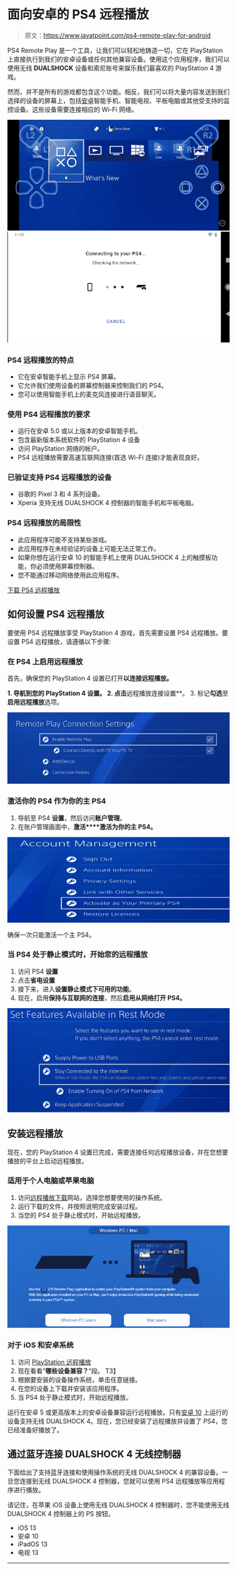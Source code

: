 # 面向安卓的 PS4 远程播放

> 原文：<https://www.javatpoint.com/ps4-remote-play-for-android>

PS4 Remote Play 是一个工具，让我们可以轻松地铸造一切，它在 PlayStation 上直接执行到我们的安卓设备或任何其他兼容设备。使用这个应用程序，我们可以使用无线 **DUALSHOCK** 设备和索尼账号来娱乐我们最喜欢的 PlayStation 4 游戏。

然而，并不是所有的游戏都包含这个功能。相反，我们可以将大量内容发送到我们选择的设备的屏幕上，包括[安卓](https://www.javatpoint.com/android-tutorial)智能手机、智能电视、平板电脑或其他受支持的监控设备。这些设备需要连接相应的 Wi-Fi 网络。

![PS4 Remote Play for Android](img/29fc1ddd313f7c5a747fd9fc287826a6.png)

### PS4 远程播放的特点

*   它在安卓智能手机上显示 PS4 屏幕。
*   它允许我们使用设备的屏幕控制器来控制我们的 PS4。
*   您可以使用智能手机上的麦克风连接进行语音聊天。

### 使用 PS4 远程播放的要求

*   运行在安卓 5.0 或以上版本的安卓智能手机。
*   包含最新版本系统软件的 PlayStation 4 设备
*   访问 PlayStation 网络的帐户。
*   PS4 远程播放需要高速互联网连接(首选 Wi-Fi 连接)才能表现良好。

### 已验证支持 PS4 远程播放的设备

*   谷歌的 Pixel 3 和 4 系列设备。
*   Xperia 支持无线 DUALSHOCK 4 控制器的智能手机和平板电脑。

### PS4 远程播放的局限性

*   此应用程序可能不支持某些游戏。
*   此应用程序在未经验证的设备上可能无法正常工作。
*   如果你想在运行安卓 10 的智能手机上使用 DUALSHOCK 4 上的触摸板功能，你必须使用屏幕控制器。
*   您不能通过移动网络使用此应用程序。

[下载 PS4 远程播放](https://play.google.com/store/apps/details?id=com.playstation.remoteplay&hl)

## 如何设置 PS4 远程播放

要使用 PS4 远程播放享受 PlayStation 4 游戏，首先需要设置 PS4 远程播放。要设置 PS4 远程播放，请遵循以下步骤:

### 在 PS4 上启用远程播放

首先，确保您的 PlayStation 4 设置已打开**以连接远程播放。**

 **1.  导航到您的 PlayStation 4 **设置**。
2.  点击**远程播放连接设置**。
3.  标记**勾选**至**启用远程播放**选项。

![PS4 Remote Play for Android](img/bf10d6afbf62530a424dba1ff7523bef.png)

### 激活你的 PS4 作为你的主 PS4

1.  导航至 PS4 **设置**，然后访问**账户管理**。
2.  在账户管理画面中，**激活****激活为你的主 PS4。**

![PS4 Remote Play for Android](img/f8be3bc954f6ab34852d7cf2573eaf38.png)

确保一次只能激活一个主 PS4。

### 当 PS4 处于静止模式时，开始您的远程播放

1.  访问 PS4 **设置**
2.  点击**省电设置**
3.  接下来，进入**设置静止模式下可用的功能**。
4.  现在，启用**保持与互联网的连接**，然后**启用从网络打开 PS4。**

![PS4 Remote Play for Android](img/f3ecf3c59d9b6bf1f180d3b61eee0847.png)

## 安装远程播放

现在，您的 PlayStation 4 设置已完成，需要连接任何远程播放设备，并在您想要播放的平台上启动远程播放。

### 适用于个人电脑或苹果电脑

1.  访问[远程播放下载](https://remoteplay.dl.playstation.net/remoteplay/lang/en/index.html)网站，选择您想要使用的操作系统。
2.  运行下载的文件，并按照说明完成安装过程。
3.  当您的 PS4 处于静止模式时，开始远程播放。

![PS4 Remote Play for Android](img/d3c83ad9cfef08e2511b1424ddd74fd1.png)

### 对于 iOS 和安卓系统

1.  访问 [PlayStation 远程播放](https://www.playstation.com/en-gb/explore/ps4/features/remote-play/)
2.  现在看看“**哪些设备兼容？**“段。
    T3】
3.  根据要安装的设备操作系统，单击任意链接。
4.  在您的设备上下载并安装该应用程序。
5.  当 PS4 处于静止模式时，开始远程播放。

运行在安卓 5 或更高版本上的安卓设备兼容运行远程播放。只有[安卓 10](https://www.javatpoint.com/android-10) 上运行的设备支持无线 DUALSHOCK 4。现在，您已经安装了远程播放并设置了 PS4，您已经准备好播放了。

## 通过蓝牙连接 DUALSHOCK 4 无线控制器

下面给出了支持蓝牙连接和使用操作系统的无线 DUALSHOCK 4 的兼容设备。一旦您连接到无线 DUALSHOCK 4 控制器，您就可以使用 PS4 远程播放等应用程序进行播放。

请记住，在苹果 iOS 设备上使用无线 DUALSHOCK 4 控制器时，您不能使用无线 DUALSHOCK 4 控制器上的 PS 按钮。

*   iOS 13
*   安卓 10
*   iPadOS 13
*   电视 13

* * ***